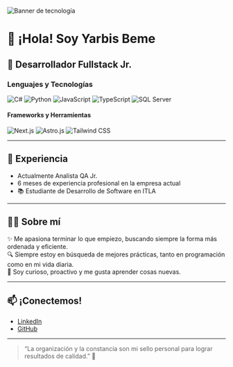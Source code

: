 ![Banner de tecnología](https://images.unsplash.com/photo-1519389950473-47ba0277781c?auto=format&fit=crop&w=1200&q=80)

# 👋 ¡Hola! Soy Yarbis Beme

## 🚀 Desarrollador Fullstack Jr.

### Lenguajes y Tecnologías

![C#](https://img.shields.io/badge/C%23-239120?style=for-the-badge&logo=c-sharp&logoColor=white)
![Python](https://img.shields.io/badge/Python-3776AB?style=for-the-badge&logo=python&logoColor=white)
![JavaScript](https://img.shields.io/badge/JavaScript-F7DF1E?style=for-the-badge&logo=javascript&logoColor=black)
![TypeScript](https://img.shields.io/badge/TypeScript-007ACC?style=for-the-badge&logo=typescript&logoColor=white)
![SQL Server](https://img.shields.io/badge/SQL%20Server-CC2927?style=for-the-badge&logo=microsoft-sql-server&logoColor=white)

#### Frameworks y Herramientas

![Next.js](https://img.shields.io/badge/Next.js-000?style=for-the-badge&logo=next.js&logoColor=white)
![Astro.js](https://img.shields.io/badge/Astro.js-2D2D2D?style=for-the-badge&logo=astro&logoColor=white)
![Tailwind CSS](https://img.shields.io/badge/TailwindCSS-38B2AC?style=for-the-badge&logo=tailwind-css&logoColor=white)

---

## 💼 Experiencia

- Actualmente Analista QA Jr.  
- 6 meses de experiencia profesional en la empresa actual  
- 📚 Estudiante de Desarrollo de Software en ITLA

---

## 🧑‍💻 Sobre mí

✨ Me apasiona terminar lo que empiezo, buscando siempre la forma más ordenada y eficiente.  
🔍 Siempre estoy en búsqueda de mejores prácticas, tanto en programación como en mi vida diaria.  
🎯 Soy curioso, proactivo y me gusta aprender cosas nuevas.

---

## 📫 ¡Conectemos!

- [LinkedIn](https://www.linkedin.com/in/tuusuario/) <!-- Actualiza el enlace por el tuyo -->
- [GitHub](https://github.com/Yarbisbeme)

---

> “La organización y la constancia son mi sello personal para lograr resultados de calidad.” 🌟
